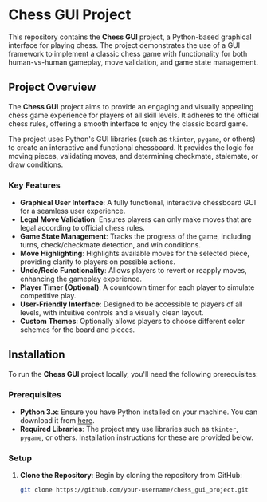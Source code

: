 # Chess GUI Project

This repository contains the **Chess GUI** project, a Python-based graphical interface for playing chess. The project demonstrates the use of a GUI framework to implement a classic chess game with functionality for both human-vs-human gameplay, move validation, and game state management.

## Project Overview

The **Chess GUI** project aims to provide an engaging and visually appealing chess game experience for players of all skill levels. It adheres to the official chess rules, offering a smooth interface to enjoy the classic board game.

The project uses Python's GUI libraries (such as `tkinter`, `pygame`, or others) to create an interactive and functional chessboard. It provides the logic for moving pieces, validating moves, and determining checkmate, stalemate, or draw conditions.

### Key Features
- **Graphical User Interface**: A fully functional, interactive chessboard GUI for a seamless user experience.
- **Legal Move Validation**: Ensures players can only make moves that are legal according to official chess rules.
- **Game State Management**: Tracks the progress of the game, including turns, check/checkmate detection, and win conditions.
- **Move Highlighting**: Highlights available moves for the selected piece, providing clarity to players on possible actions.
- **Undo/Redo Functionality**: Allows players to revert or reapply moves, enhancing the gameplay experience.
- **Player Timer (Optional)**: A countdown timer for each player to simulate competitive play.
- **User-Friendly Interface**: Designed to be accessible to players of all levels, with intuitive controls and a visually clean layout.
- **Custom Themes**: Optionally allows players to choose different color schemes for the board and pieces.

## Installation

To run the **Chess GUI** project locally, you'll need the following prerequisites:

### Prerequisites
- **Python 3.x**: Ensure you have Python installed on your machine. You can download it from [here](https://www.python.org/downloads/).
- **Required Libraries**: The project may use libraries such as `tkinter`, `pygame`, or others. Installation instructions for these are provided below.

### Setup

1. **Clone the Repository**:
   Begin by cloning the repository from GitHub:
   ```bash
   git clone https://github.com/your-username/chess_gui_project.git
